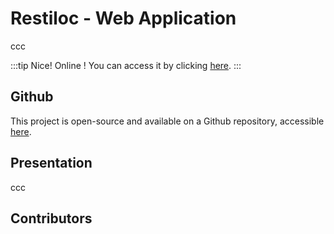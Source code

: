 <script setup>
	import { VPTeamMembers } from 'vitepress/theme'

	const additionalsMembers = [
		{
			avatar: 'https://github.com/Vladimir9595.png',
			name: 'Vladimir Sacchetto',
			title: 'Contributor',
			links: [
				{ icon: 'github', link: 'https://github.com/Vladimir9595' }
			]
		},
	]

	const members = [
		...additionalsMembers,
		{
			avatar: "https://github.com/AlxisHenry.png",
			name: "Alexis Henry",
			title: "Contributor",
			links: [
				{ icon: "github", link: "https://github.com/Alxishenry" },
				{
					icon: "linkedin",
					link: "https://www.linkedin.com/in/alexishenry03",
				},
			],
		},
	];
</script>

# Restiloc - Web Application <Badge type="tip" text="v0.1.0" />

ccc

:::tip Nice!
Online ! You can access it by clicking [here](https://restiloc.space).
:::

## Github

This project is open-source and available on a Github repository, accessible [here](https://github.com/Restiloc/api).

## Presentation

ccc

## Contributors

<VPTeamMembers size="medium" :members="members" />